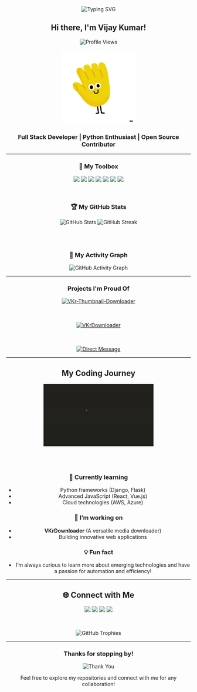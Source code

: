 <div align="center">

  <img src="https://readme-typing-svg.herokuapp.com?font=Fira+Code&duration=4000&pause=500&color=36BCF7&center=true&vCenter=true&width=535&lines=Welcome+to+Vijay+Kumar's+GitHub+Profile!;Web+Developer+%26+Tech+Enthusiast;Building+the+Future+of+Web+Applications" alt="Typing SVG">
  
  <h2>Hi there, I'm Vijay Kumar!</h2>

  ![Profile Views](https://komarev.com/ghpvc/?username=theofficialvkr&color=brightgreen&style=flat)
  
  <img src="https://github.com/TheOfficialVKr/TheOfficialVKr/raw/main/wave.gif" alt="Hello Wave" width="200px">
  
  <br>
  
  <h3>Full Stack Developer | Python Enthusiast | Open Source Contributor</h3>

</div>

---

<div align="center">

  ### 🔧 My Toolbox
  
  <p align="center">
    <img src="https://img.shields.io/badge/Python-3776AB?style=for-the-badge&logo=python&logoColor=white">
    <img src="https://img.shields.io/badge/JavaScript-F7DF1E?style=for-the-badge&logo=javascript&logoColor=black">
    <img src="https://img.shields.io/badge/PHP-777BB4?style=for-the-badge&logo=php&logoColor=white">
    <img src="https://img.shields.io/badge/HTML5-E34F26?style=for-the-badge&logo=html5&logoColor=white">
    <img src="https://img.shields.io/badge/CSS3-1572B6?style=for-the-badge&logo=css3&logoColor=white">
    <img src="https://img.shields.io/badge/MySQL-4479A1?style=for-the-badge&logo=mysql&logoColor=white">
    <img src="https://img.shields.io/badge/Git-F05032?style=for-the-badge&logo=git&logoColor=white">
  </p>
  
  <br>

  ### 🏆 My GitHub Stats
  <img src="https://github-readme-stats.vercel.app/api?username=TheOfficialVKr&show_icons=true&theme=tokyonight" alt="GitHub Stats">
  <img src="https://github-readme-streak-stats.herokuapp.com/?user=TheOfficialVKr&theme=tokyonight" alt="GitHub Streak">

  <br><br>

  ### 🚀 My Activity Graph
  <img src="https://github-readme-activity-graph.vercel.app/graph?username=TheOfficialVKr&theme=react-dark&bg_color=0D1117&color=58A6FF&line=4F8CC9&point=FFFFFF" alt="GitHub Activity Graph">
  
</div>

---

<div align="center">

  <h3>Projects I'm Proud Of</h3>
  
  <a href="https://theofficialvkr.github.io/VKr-Thumbnail-Downloader/">
    <img src="https://github-readme-stats.vercel.app/api/pin/?username=TheOfficialVKr&repo=VKr-Thumbnail-Downloader&theme=tokyonight" alt="VKr-Thumbnail-Downloader">
  </a>
  
  <br><br>
    <a href="https://github.com/TheOfficialVKr/VKrDownloader">
    <img src="https://github-readme-stats.vercel.app/api/pin/?username=TheOfficialVKr&repo=VKrDownloader&theme=tokyonight" alt="VKrDownloader">
  </a>
  
  <br><br>
  <a href="https://github.com/TheOfficialVKr/directmessage">
    <img src="https://github-readme-stats.vercel.app/api/pin/?username=theofficialvkr&repo=directmessage&theme=tokyonight" alt="Direct Message">
  </a>

</div>

---

<div align="center">
  <h2>My Coding Journey</h2>
  
  <img src="https://github.com/TheOfficialVKr/TheOfficialVKr/raw/main/coding-journey.gif" alt="Coding Journey" width="300px">
  
  <br><br>

  ### 🌱 Currently learning
  - Python frameworks (Django, Flask)
  - Advanced JavaScript (React, Vue.js)
  - Cloud technologies (AWS, Azure)

  ### 🔭 I’m working on
  - **VKrDownloader** (A versatile media downloader)
  - Building innovative web applications

  ### 💡 Fun fact
  - I’m always curious to learn more about emerging technologies and have a passion for automation and efficiency!

</div>

---

<div align="center">
  
  <h2>🌐 Connect with Me</h2>
  
  <p align="center">
    <a href="https://github.com/TheOfficialVKr" target="_blank"><img src="https://img.shields.io/badge/GitHub-%2312100E.svg?style=for-the-badge&logo=github&logoColor=white"></a>
    <a href="https://twitter.com/TheOfficialVKr" target="_blank"><img src="https://img.shields.io/badge/Twitter-%231DA1F2.svg?style=for-the-badge&logo=twitter&logoColor=white"></a>
    <a href="https://linkedin.com/in/TheOfficialVKr" target="_blank"><img src="https://img.shields.io/badge/LinkedIn-%230077B5.svg?style=for-the-badge&logo=linkedin&logoColor=white"></a>
    <a href="mailto:contactvkr@yahoo.com" target="_blank"><img src="https://img.shields.io/badge/Email-D14836?style=for-the-badge&logo=gmail&logoColor=white"></a>
  </p>
  
  <br>

  ![GitHub Trophies](https://github-profile-trophy.vercel.app/?username=TheOfficialVKr&theme=onedark&margin-w=15&margin-h=15)

</div>

---

<div align="center">
  <h3>Thanks for stopping by!</h3>
  
  <img src="https://github.com/TheOfficialVKr/TheOfficialVKr/raw/main/thank-you.gif" alt="Thank You" width="200px">
  
  <p>Feel free to explore my repositories and connect with me for any collaboration!</p>
</div>
